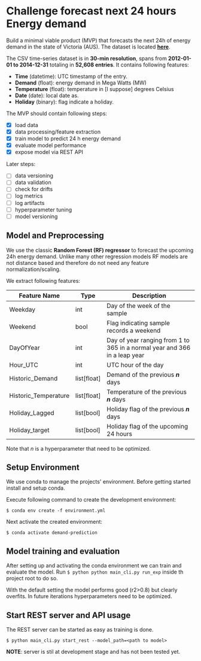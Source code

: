 # Challenge forecast next 24 hours Energy demand

Build a minimal viable product (MVP) that forecasts the next 24h of energy demand in the state of Victoria (AUS). The
dataset is located [**here**](https://raw.githubusercontent.com/JoaquinAmatRodrigo/skforecast/master/data/vic_elec.csv).

The CSV time-series dataset is in **30-min resolution**, spans from **2012-01-01 to 2014-12-31** totaling in
**52,608 entries**. It contains following features:

- **Time** (datetime): UTC timestamp of the entry.
- **Demand** (float): energy demand in Mega Watts (MW)
- **Temperature** (float):  temperature in [I suppose] degrees Celsius
- **Date** (date): local date as.
- **Holiday** (binary): flag indicate a holiday.

The MVP should contain following steps:

- [x] load data
- [x] data processing/feature extraction
- [x] train model to predict 24 h energy demand
- [x] evaluate model performance
- [x] expose model via REST API

Later steps:

- [ ] data versioning
- [ ] data validation
- [ ] check for drifts
- [ ] log metrics
- [ ] log artifacts
- [ ] hyperparameter tuning
- [ ] model versioning

## Model and Preprocessing

We use the classic **Random Forest (RF) regressor** to forecast the upcoming 24h energy demand.
Unlike many other regression models RF models are not distance based and therefore do not need any feature
normalization/scaling.

We extract following features:

| Feature Name         | Type        | Description                                                               |
|----------------------|-------------|---------------------------------------------------------------------------|
| Weekday              | int         | Day of the week of the sample                                             |
| Weekend              | bool        | Flag indicating sample records a weekend                                  |
| DayOfYear            | int         | Day of year ranging from 1 to 365 in a normal year and 366 in a leap year |
| Hour_UTC             | int         | UTC hour of the day                                                       |
| Historic_Demand      | list[float] | Demand of the previous **_n_** days                                       |
| Historic_Temperature | list[float] | Temperature of the previous **_n_** days                                  |
| Holiday_Lagged       | list[bool]  | Holiday flag of the previous **_n_** days                                 |
| Holiday_target       | list[bool]  | Holiday flag of the upcoming 24 hours                                     |

Note that _n_ is a hyperparameter that need to be optimized.

## Setup Environment

We use conda to manage the projects' environment.
Before getting started install and setup conda.

Execute following command to create the development environment:

```$ conda env create -f environment.yml```

Next activate the created environment:

```$ conda activate demand-prediction```

## Model training and evaluation

After setting up and activating the conda environment we can train and evaluate the model.
Run ``$ python python main_cli.py run_exp`` inside th project root to do so.

With the default setting the model performs good (r2>0.8) but clearly overfits.
In future iterations hyperparameters need to be optimized.

## Start REST server and API usage

The REST server can be started as easy as training is done.

``$ python main_cli.py start_rest --model_path=<path to model>``

**NOTE**: server is stil at development stage and has not been tested yet. 